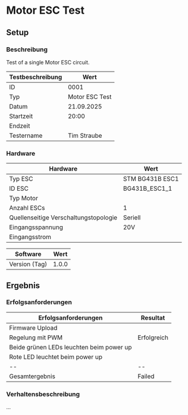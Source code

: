 # Motor ESC Test

## Setup

### Beschreibung

Test of a single Motor ESC circuit.

| **Testbeschreibung** | Wert           |
| -------------------- | -------------- |
| ID                   | 0001           |
| Typ                  | Motor ESC Test |
| Datum                | 21.09.2025     |
| Startzeit            | 20:00          |
| Endzeit              |                |
| Testername           | Tim Straube    |

### Hardware

| **Hardware**                          | Wert            |
| ------------------------------------- | --------------- |
| Typ ESC                               | STM BG431B ESC1 |
| ID ESC                                | BG431B_ESC1_1   |
| Typ Motor                             |                 |
| Anzahl ESCs                           | 1               |
| Quellenseitige Verschaltungstopologie | Seriell         |
| Eingangsspannung                      | 20V             |
| Eingangsstrom                         |                 |

| **Software**  | Wert  |
| ------------- | ----- |
| Version (Tag) | 1.0.0 |

## Ergebnis

### Erfolgsanforderungen

| **Erfolgsanforderungen**                 | Resultat    |
| ---------------------------------------- | ----------- |
| Firmware Upload                          |             |
| Regelung mit PWM                         | Erfolgreich |
| Beide grünen LEDs leuchten beim power up |             |
| Rote LED leuchtet beim power up          |             |
| --                                       | --          |
| Gesamtergebnis                           | Failed      |

### Verhaltensbeschreibung

...
